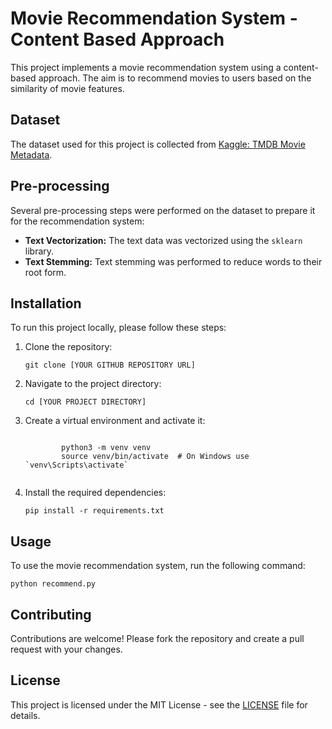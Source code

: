 <body>

<h1>Movie Recommendation System - Content Based Approach</h1>

<p>This project implements a movie recommendation system using a content-based approach. The aim is to recommend movies to users based on the similarity of movie features.</p>

<h2>Dataset</h2>
<p>The dataset used for this project is collected from <a href="https://www.kaggle.com/datasets/tmdb/tmdb-movie-metadata">Kaggle: TMDB Movie Metadata</a>.</p>

<h2>Pre-processing</h2>
<p>Several pre-processing steps were performed on the dataset to prepare it for the recommendation system:</p>
<ul>
    <li><strong>Text Vectorization:</strong> The text data was vectorized using the <code>sklearn</code> library.</li>
    <li><strong>Text Stemming:</strong> Text stemming was performed to reduce words to their root form.</li>
</ul>

<h2>Installation</h2>
<p>To run this project locally, please follow these steps:</p>
<ol>
    <li>Clone the repository:
        <pre><code>git clone [YOUR GITHUB REPOSITORY URL]</code></pre>
    </li>
    <li>Navigate to the project directory:
        <pre><code>cd [YOUR PROJECT DIRECTORY]</code></pre>
    </li>
    <li>Create a virtual environment and activate it:
        <pre><code>
        python3 -m venv venv
        source venv/bin/activate  # On Windows use `venv\Scripts\activate`
        </code></pre>
    </li>
    <li>Install the required dependencies:
        <pre><code>pip install -r requirements.txt</code></pre>
    </li>
</ol>

<h2>Usage</h2>
<p>To use the movie recommendation system, run the following command:</p>
<pre><code>python recommend.py</code></pre>

<h2>Contributing</h2>
<p>Contributions are welcome! Please fork the repository and create a pull request with your changes.</p>

<h2>License</h2>
<p>This project is licensed under the MIT License - see the <a href="LICENSE">LICENSE</a> file for details.</p>

</body>
</html>
